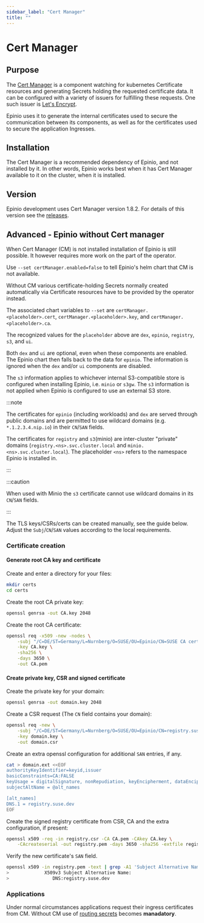 ```yaml
---
sidebar_label: "Cert Manager"
title: ""
---
```


# Cert Manager

## Purpose

The [Cert Manager](https://cert-manager.io/) is a component watching for kubernetes
Certificate resources and generating Secrets holding the requested certificate data. It
can be configured with a variety of issuers for fulfilling these requests. One such
issuer is [Let's Encrypt](https://letsencrypt.org/).

Epinio uses it to generate the internal certificates used to secure the communication
between its components, as well as for the certificates used to secure the application
Ingresses.

## Installation

The Cert Manager is a recommended dependency of Epinio, and not installed by it.
In other words, Epinio works best when it has Cert Manager available to it on the cluster, when it
is installed.

## Version

Epinio development uses Cert Manager version 1.8.2.  For details of this version see the
[releases](https://cert-manager.io/docs/installation/supported-releases/).

## Advanced - Epinio without Cert manager

When Cert Manager (CM) is not installed installation of Epinio is still possible.
It however requires more work on the part of the operator.

Use `--set certManager.enabled=false` to tell Epinio's helm chart that CM is not available.

Without CM various certificate-holding Secrets normally created automatically via Certificate
resources have to be provided by the operator instead.

The associated chart variables to `--set` are
`certManager.<placeholder>.cert`,
`certManager.<placeholder>.key`, and
`certManager.<placeholder>.ca`.

The recognized values for the `placeholder` above are
`dex`,
`epinio`,
`registry`,
`s3`, and
`ui`.

Both `dex` and `ui` are optional, even when these components are enabled.
The Epinio chart then falls back to the data for `epinio`.
The information is ignored when the `dex` and/or `ui` components are disabled.

The `s3` information applies to whichever internal S3-compatible store is configured when installing
Epinio, i.e. `minio` or `s3gw`. The `s3` information is not applied when Epinio is configured to use
an external S3 store.

:::note

The certificates for `epinio` (including workloads) and `dex` are served through public domains and
are permitted to use wildcard domains (e.g. `*.1.2.3.4.nip.io`) in their `CN`/`SAN` fields.
    
The certificates for `registry` and `s3`(minio) are inter-cluster "private" domains
(`registry.<ns>.svc.cluster.local` and
`minio.<ns>.svc.cluster.local`).
The placeholder `<ns>` refers to the namespace Epinio is installed in.

:::

:::caution

When used with Minio the `s3` certificate cannot use wildcard domains in its `CN`/`SAN` fields.

:::

The TLS keys/CSRs/certs can be created manually, see the guide below.
Adjust the `Subj`/`CN`/`SAN` values according to the local requirements.

### Certificate creation

#### Generate root CA key and certificate

Create and enter a directory for your files:

```bash
mkdir certs
cd certs
```

Create the root CA private key:

```bash
openssl genrsa -out CA.key 2048
```

Create the root CA certificate:

```bash
openssl req -x509 -new -nodes \
    -subj "/C=DE/ST=Germany/L=Nurnberg/O=SUSE/OU=Epinio/CN=SUSE CA cert/emailAddress=epinio@suse.com" \
    -key CA.key \
    -sha256 \
    -days 3650 \
    -out CA.pem
```

#### Create private key, CSR and signed certificate

Create the private key for your domain:

```bash
openssl genrsa -out domain.key 2048
```

Create a CSR request (The `CN` field contains your domain):

```bash
openssl req -new \
    -subj "/C=DE/ST=Germany/L=Nurnberg/O=SUSE/OU=Epinio/CN=registry.suse.dev/emailAddress=epinio@suse.com" \
    -key domain.key \
    -out domain.csr
```

Create an extra openssl configuration for additional `SAN` entries, if any.

```bash
cat > domain.ext <<EOF
authorityKeyIdentifier=keyid,issuer
basicConstraints=CA:FALSE
keyUsage = digitalSignature, nonRepudiation, keyEncipherment, dataEncipherment
subjectAltName = @alt_names

[alt_names]
DNS.1 = registry.suse.dev
EOF
```

Create the signed registry certificate from CSR, CA and the extra configuration, if present:

```bash
openssl x509 -req -in registry.csr -CA CA.pem -CAkey CA.key \
    -CAcreateserial -out registry.pem -days 3650 -sha256 -extfile registry.ext
```

Verify the new certificate's `SAN` field.

```bash
openssl x509 -in registry.pem -text | grep -A1 'Subject Alternative Name'
>             X509v3 Subject Alternative Name: 
>                DNS:registry.suse.dev
```


### Applications

Under normal circumstances applications request their ingress certificates from CM.
Without CM use of [routing secrets](customization/routing_secrets.md) becomes **manadatory**.

